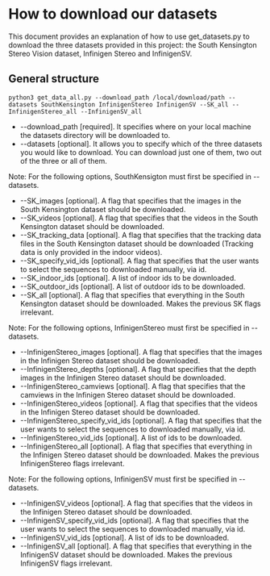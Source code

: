 # How to download our datasets

This document provides an explanation of how to use get_datasets.py to download the three datasets provided in this project: the South Kensington Stereo Vision dataset, Infinigen Stereo and InfinigenSV.

## General structure

```
python3 get_data_all.py --download_path /local/download/path --datasets SouthKensington InfinigenStereo InfinigenSV --SK_all --InfinigenStereo_all --InfinigenSV_all
```

* --download_path [required]. It specifies where on your local machine the datasets directory will be downloaded to.
* --datasets [optional]. It allows you to specify which of the three datasets you would like to download. You can download just one of them, two out of the three or all of them.

Note: For the following options, SouthKensigton must first be specified in --datasets.
* --SK_images [optional]. A flag that specifies that the images in the South Kensington dataset should be downloaded.
* --SK_videos [optional]. A flag that specifies that the videos in the South Kensington dataset should be downloaded.
* --SK_tracking_data [optional]. A flag that specifies that the tracking data files in the South Kensington dataset should be downloaded (Tracking data is only provided in the indoor videos).
* --SK_specify_vid_ids [optional]. A flag that specifies that the user wants to select the sequences to downloaded manually, via id.
* --SK_indoor_ids [optional]. A list of indoor ids to be downloaded.
* --SK_outdoor_ids [optional]. A list of outdoor ids to be downloaded.
* --SK_all [optional]. A flag that specifies that everything in the South Kensington dataset should be downloaded. Makes the previous SK flags irrelevant.

Note: For the following options, InfinigenStereo must first be specified in --datasets.
* --InfinigenStereo_images [optional]. A flag that specifies that the images in the Infinigen Stereo dataset should be downloaded.
* --InfinigenStereo_depths [optional]. A flag that specifies that the depth images in the Infinigen Stereo dataset should be downloaded.
* --InfinigenStereo_camviews [optional]. A flag that specifies that the camviews in the Infinigen Stereo dataset should be downloaded.
* --InfinigenStereo_videos [optional]. A flag that specifies that the videos in the Infinigen Stereo dataset should be downloaded.
* --InfinigenStereo_specify_vid_ids [optional]. A flag that specifies that the user wants to select the sequences to downloaded manually, via id.
* --InfinigenStereo_vid_ids [optional]. A list of ids to be downloaded.
* --InfinigenStereo_all [optional]. A flag that specifies that everything in the Infinigen Stereo dataset should be downloaded. Makes the previous InfinigenStereo flags irrelevant.

Note: For the following options, InfinigenSV must first be specified in --datasets.
* --InfinigenSV_videos [optional]. A flag that specifies that the videos in the Infinigen Stereo dataset should be downloaded.
* --InfinigenSV_specify_vid_ids [optional]. A flag that specifies that the user wants to select the sequences to downloaded manually, via id.
* --InfinigenSV_vid_ids [optional]. A list of ids to be downloaded.
* --InfinigenSV_all [optional]. A flag that specifies that everything in the InfinigenSV dataset should be downloaded. Makes the previous InfinigenSV flags irrelevant.
